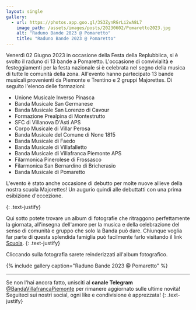 ```yaml
---
layout: single
gallery:
  - url: https://photos.app.goo.gl/3S3ZynRGrLi2wA8L7
    image_path: /assets/images/posts/20230602/Pomaretto2023.jpg
    alt: "Raduno Bande 2023 @ Pomaretto"
    title: "Raduno Bande 2023 @ Pomaretto"
---
```

Venerdì 02 Giugno 2023 in occasione della Festa della Replubblica, si è svolto il raduno di 13 bande a Pomaretto.
L'occasione di convivialità e festeggiamenti per la festa nazionale si è celebrata nel segno della musica di tutte le comunità della zona. 
All'evento hanno partecipato 13 bande musicali provenienti da Piemonte e Trentino e 2 gruppi Majorettes. 
Di seguito l'elenco delle formazioni:

- Unione Musicale Inverso Pinasca
- Banda Musicale San Germanese
- Banda Musicale San Lorenzo di Cavour
- Formazione Prealpina di Montestrutto
- SFC di Villanova D'Asti APS
- Corpo Musicale di Villar Perosa
- Banda Musicale del Comune di None 1815
- Banda Musicale di Faedo
- Banda Musicale di Villafalletto
- Banda Musicale di Villafranca Piemonte APS
- Filarmonica Pinerolese di Frossasco
- Filarmonica San Bernardino di Bricherasio
- Banda Musicale di Pomaretto

L'evento è stato anche occasione di debutto per molte nuove allieve della nostra scuola Majorettes! Un augurio quindi alle debuttatti con una prima esibizione d'eccezione.

{: .text-justify}

Qui sotto potete trovare un album di fotografie che ritraggono perfettamente la giornata, all'insegna dell'amore per la musica e della celebrazione del senso di comunità e gruppo che solo la Banda può dare. Chiunque voglia far parte di questa splendida famiglia può facilmente farlo visitando il link [Scuola](/scuola).
{: .text-justify}

Cliccando sulla fotografia sarete reinderizzati all'album fotografico.

{% include gallery caption="Raduno Bande 2023 @ Pomaretto" %}

---

Se non l'hai ancora fatto, unisciti al **canale Telegram** [@BandaVillafrancaPiemonte](https://t.me/BandaVillafrancaPiemonte) per rimanere aggiornato sulle ultime novità! Seguiteci sui nostri social, ogni like e condivisione è apprezzata!
{: .text-justify}



